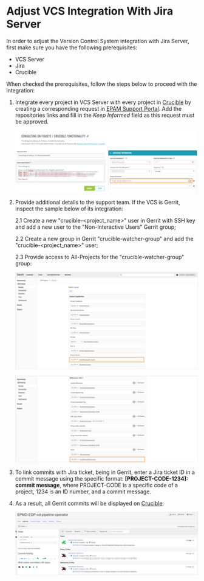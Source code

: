 # Adjust VCS Integration With Jira Server

In order to adjust the Version Control System integration with Jira Server, first make sure you have the following prerequisites:

* VCS Server
* Jira
* Crucible

When checked the prerequisites, follow the steps below to proceed with the integration:

1. Integrate every project in VCS Server with every project in [Crucible](https://crucible.epam.com/) by creating a corresponding request in [EPAM Support Portal](https://support.epam.com/esp/ess.do?orderitem=caConsultancyinFisheyeCruciblefunctionality). 
Add the repositories links and fill in the *Keep Informed* field as this request must be approved.

    ![request_example](../readme-resource/сrucible_integration_request_1.png "request_example")  
    
2. Provide additional details to the support team. If the VCS is Gerrit, inspect the sample below of its integration:
        
    2.1 Create a new "crucible-<project_name>" user in Gerrit with SSH key and add a new user to the "Non-Interactive Users" Gerrit group;
    
    2.2 Create a new group in Gerrit "crucible-watcher-group" and add the "crucible-<project_name>" user;
    
    2.3 Provide access to All-Projects for the "crucible-watcher-group" group:

    ![gerrit_config](../readme-resource/gerrit_access_crucible_1.png "gerrit_config")
    
    ![gerrit_config](../readme-resource/gerrit_access_crucible_2.png "gerrit_config")
        
3. To link commits with Jira ticket, being in Gerrit, enter a Jira ticket ID in a commit message using the specific format: 
**[PROJECT-CODE-1234]: commit message**, where PROJECT-CODE is a specific code of a project, 1234 is an ID number, and a commit message.  

4. As a result, all Gerrit commits will be displayed on [Crucible](https://crucible.epam.com/):

    ![crucible_project](../readme-resource/crucible_project_1.png "crucible_project")

 





